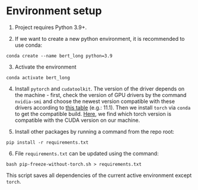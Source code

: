 # Environment setup

1. Project requires Python 3.9+.

2. If we want to create a new python environment, it is recommended to use conda:
```
conda create --name bert_long python=3.9
```

3. Activate the environment
```
conda activate bert_long
```

4. Install `pytorch` and `cudatoolkit`. The version of the driver depends on the machine - first, check the version of GPU drivers by the command `nvidia-smi` and choose the newest version compatible with these drivers according to [this table](https://docs.nvidia.com/cuda/cuda-toolkit-release-notes/index.html) (e.g.: 11.1). Then we install `torch` via `conda` to get the compatible build. [Here](https://pytorch.org/get-started/previous-versions/), we find which torch version is compatible with the CUDA version on our machine.

5. Install other packages by running a command from the repo root:
```
pip install -r requirements.txt
```

6. File `requirements.txt` can be updated using the command:
```
bash pip-freeze-without-torch.sh > requirements.txt
```
This script saves all dependencies of the current active environment except `torch`.